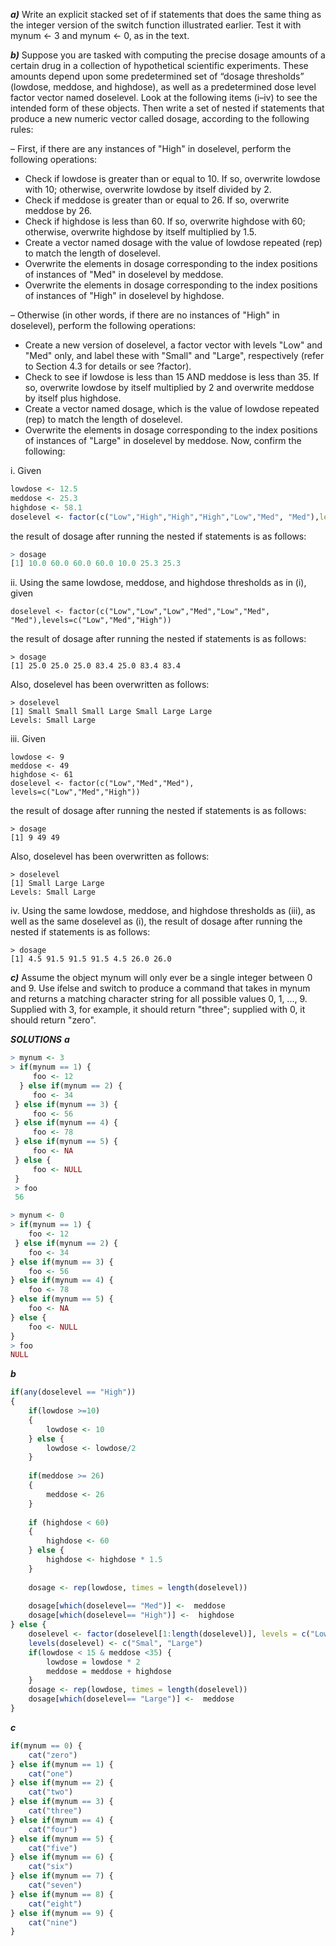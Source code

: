 ***a)***
Write an explicit stacked set of if statements that does the same thing as the integer version of the switch function illustrated earlier. Test it with mynum <- 3 and mynum <- 0, as in the text.

***b)***
Suppose you are tasked with computing the precise dosage amounts of a certain drug in a collection of hypothetical scientific experiments. These amounts depend upon some predetermined set of “dosage thresholds” (lowdose, meddose, and highdose), as well as a predetermined dose level factor vector named doselevel. Look at the following items (i–iv) to see the
intended form of these objects. Then write a set of nested if statements that produce a new numeric vector called dosage, according to the following rules:

– First, if there are any instances of "High" in doselevel, perform the following operations:
* Check if lowdose is greater than or equal to 10. If so, overwrite lowdose with 10; otherwise, overwrite lowdose by
itself divided by 2.
* Check if meddose is greater than or equal to 26. If so, overwrite meddose by 26.
* Check if highdose is less than 60. If so, overwrite highdose with 60; otherwise, overwrite highdose by itself multiplied by 1.5.
* Create a vector named dosage with the value of lowdose repeated (rep) to match the length of doselevel.
* Overwrite the elements in dosage corresponding to the index positions of instances of "Med" in doselevel by meddose.
* Overwrite the elements in dosage corresponding to the index positions of instances of "High" in doselevel by highdose.

– Otherwise (in other words, if there are no instances of "High" in doselevel), perform the following operations:
* Create a new version of doselevel, a factor vector with levels "Low" and "Med" only, and label these with "Small" and "Large", respectively (refer to Section 4.3 for details or see ?factor).
* Check to see if lowdose is less than 15 AND meddose is less than 35. If so, overwrite lowdose by itself multiplied by 2 and overwrite meddose by itself plus highdose.
* Create a vector named dosage, which is the value of lowdose repeated (rep) to match the length of doselevel.
* Overwrite the elements in dosage corresponding to the index positions of instances of "Large" in doselevel by meddose.
Now, confirm the following:

i. Given
```R
lowdose <- 12.5
meddose <- 25.3
highdose <- 58.1
doselevel <- factor(c("Low","High","High","High","Low","Med", "Med"),levels=c("Low","Med","High"))
```
the result of dosage after running the nested if statements is as follows:
```R
> dosage
[1] 10.0 60.0 60.0 60.0 10.0 25.3 25.3
```
ii. Using the same lowdose, meddose, and highdose thresholds as in (i), given
```
doselevel <- factor(c("Low","Low","Low","Med","Low","Med", "Med"),levels=c("Low","Med","High"))
```
the result of dosage after running the nested if statements is as follows:
```
> dosage
[1] 25.0 25.0 25.0 83.4 25.0 83.4 83.4
```
Also, doselevel has been overwritten as follows:
```
> doselevel
[1] Small Small Small Large Small Large Large
Levels: Small Large
```
iii. Given
```
lowdose <- 9
meddose <- 49
highdose <- 61
doselevel <- factor(c("Low","Med","Med"), levels=c("Low","Med","High"))
```
the result of dosage after running the nested if statements is as follows:
```
> dosage
[1] 9 49 49
```
Also, doselevel has been overwritten as follows:
```
> doselevel
[1] Small Large Large
Levels: Small Large
```
iv. Using the same lowdose, meddose, and highdose thresholds as (iii), as well as the same doselevel as (i), the result of dosage after running the nested if statements is as follows:
```
> dosage
[1] 4.5 91.5 91.5 91.5 4.5 26.0 26.0
```

***c)***
Assume the object mynum will only ever be a single integer between 0 and 9. Use ifelse and switch to produce a command that takes in mynum and returns a matching character string for all possible values 0, 1, ..., 9. Supplied with 3, for example, it should return "three"; supplied with 0, it should return "zero".


***SOLUTIONS***
***a***
```R
> mynum <- 3
> if(mynum == 1) { 
     foo <- 12 
  } else if(mynum == 2) {
     foo <- 34 
 } else if(mynum == 3) {
     foo <- 56 
 } else if(mynum == 4) {
     foo <- 78
 } else if(mynum == 5) { 
     foo <- NA
 } else {
     foo <- NULL
 }
 > foo
 56
 ```
 ```R
> mynum <- 0
> if(mynum == 1) { 
     foo <- 12 
  } else if(mynum == 2) {
     foo <- 34 
 } else if(mynum == 3) {
     foo <- 56 
 } else if(mynum == 4) {
     foo <- 78
 } else if(mynum == 5) { 
     foo <- NA
 } else {
     foo <- NULL
 }
 > foo
 NULL
 ```
***b***
```R
if(any(doselevel == "High"))	
{
    if(lowdose >=10) 	
    {
        lowdose <- 10
    } else {
        lowdose <- lowdose/2
    }
    
    if(meddose >= 26)
    {
        meddose <- 26
    } 
    
    if (highdose < 60)
    {
        highdose <- 60
    } else {
        highdose <- highdose * 1.5
    }
    
    dosage <- rep(lowdose, times = length(doselevel))
    
    dosage[which(doselevel== "Med")] <-  meddose
    dosage[which(doselevel== "High")] <-  highdose
} else {
    doselevel <- factor(doselevel[1:length(doselevel)], levels = c("Low", "Med"))
    levels(doselevel) <- c("Smal", "Large")
    if(lowdose < 15 & meddose <35) {
        lowdose = lowdose * 2 
        meddose = meddose + highdose
    }
    dosage <- rep(lowdose, times = length(doselevel))
    dosage[which(doselevel== "Large")] <-  meddose
}
```

***c***
```R
if(mynum == 0) { 
    cat("zero") 
} else if(mynum == 1) {
    cat("one") 
} else if(mynum == 2) {
    cat("two") 
} else if(mynum == 3) {
    cat("three")
} else if(mynum == 4) {
    cat("four")
} else if(mynum == 5) {
    cat("five")
} else if(mynum == 6) {
    cat("six")
} else if(mynum == 7) {
    cat("seven") 
} else if(mynum == 8) {
    cat("eight")
} else if(mynum == 9) {
    cat("nine")
}
```
